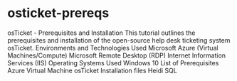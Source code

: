 # osticket-prereqs
osTicket - Prerequisites and Installation
This tutorial outlines the prerequisites and installation of the open-source help desk ticketing system osTicket.
Environments and Technologies Used
Microsoft Azure (Virtual Machines/Compute)
Microsoft Remote Desktop (RDP)
Internet Information Services (IIS)
Operating Systems Used
Windows 10
List of Prerequisites
Azure Virtual Machine
osTicket Installation files
Heidi SQL
